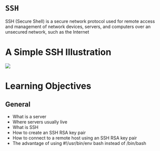 # `SSH`
SSH (Secure Shell) is a secure network protocol used for remote access and management of network devices, servers, and computers over an unsecured network, such as the Internet

# A Simple SSH Illustration
![](https://assets.website-files.com/5ff66329429d880392f6cba2/61c1b963247368113bbeef17_Secure%20Shell%20work.png)


# Learning Objectives
## General
- What is a server
- Where servers usually live
- What is SSH
- How to create an SSH RSA key pair
- How to connect to a remote host using an SSH RSA key pair
- The advantage of using #!/usr/bin/env bash instead of /bin/bash
